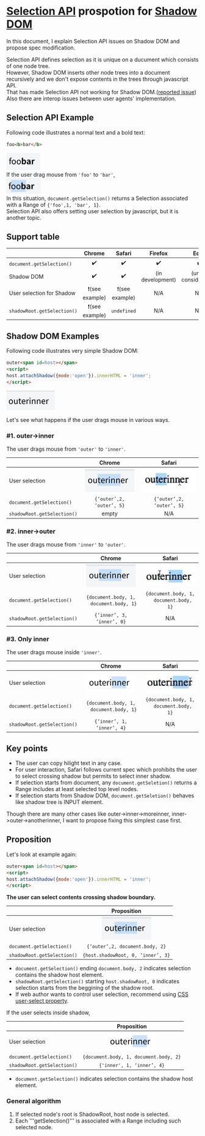 # [Selection API](https://www.w3.org/TR/selection-api/) prospotion for [Shadow DOM](https://www.w3.org/TR/shadow-dom/)
In this document, I explain Selection API issues on Shadow DOM and propose spec modification.  

Selection API defines selection as it is unique on a ducument which consists of one node tree.  
However, Shadow DOM inserts other node trees into a document recursively and we don't expose contents in the trees through javascript API.  
That has made Selection API not working for Shadow DOM.([reported issue](https://github.com/w3c/webcomponents/issues/79))  
Also there are interop issues between user agents' implementation.  

## Selection API Example
Following code illustrates a normal text and a bold text:
```html
foo<b>bar</b>
```
![image](resources/foobar.png)  
If the user drag mouse from ```'foo'``` to ```'bar'```,  
![image](resources/foobar-select.png)  
In this situation, ```document.getSelection()``` returns a Selection associated with a Range of ```{'foo',1, 'bar', 1}```.  
Selection API also offers setting user selection by javascript, but it is another topic.

## Support table
|                           |   Chrome  | Safari | Firefox | Edge |
|------------               |:---------:|:------:|:------:|:------:|
| ```document.getSelection()```   |    ✔️     |   ✔️   |✔️|✔️|
| Shadow DOM                |  ✔️       | ✔️     | (in development) | (under consideration) | 
| User selection for Shadow | ❗(see example) | ❗(see example)  | N/A| N/A |
| ```shadowRoot.getSelection()``` |  ❗(see example)      |  ```undefined```  | N/A| N/A |

## Shadow DOM Examples
Following code illustrates very simple Shadow DOM:
```html
outer<span id=host></span>
<script>
host.attachShadow({mode:'open'}).innerHTML = 'inner';
</script>
```
![image](resources/shadow.png)  

Let's see what happens if the user drags mouse in various ways.

### #1. outer->inner  
The user drags mouse from ```'outer'``` to ```'inner'```.  

|                           |   Chrome  | Safari |
|------------               |:---------:|:------:|
| User selection            |  ![image](resources/outerinner-chrome.png) | ![image](resources/outerinner-safari.png)   |
| ```document.getSelection()``` |  ```{‘outer’,2, ‘outer’, 5}```      |  ```{‘outer’,2, ‘outer’, 5}```  |
| ```shadowRoot.getSelection()``` |  empty     |  N/A  |

### #2. inner->outer  
The user drags mouse from ```'inner'``` to ```'outer'```.  

|                           |   Chrome  | Safari |
|------------               |:---------:|:------:|
| User selection            |  ![image](resources/outerinner-chrome.png) | ![image](resources/innerouter-safari.png)   |
| ```document.getSelection()``` |  ```{document.body, 1,```<br>```  document.body, 1}```      |  ```{document.body, 1,```<br>```  document.body, 1}```  |
| ```shadowRoot.getSelection()``` |  ```{‘inner’, 3, ‘inner’, 0}```     |  N/A  |

### #3. Only inner  
The user drags mouse inside ```'inner'```.  

|                           |   Chrome  | Safari |
|------------               |:---------:|:------:|
| User selection            |  ![image](resources/inner-chrome.png) | ![image](resources/inner-safari.png)   |
| ```document.getSelection()``` |  ```{document.body, 1,```<br>```  document.body, 1}```      |  ```{document.body, 1,```<br>```  document.body, 1}```  |
| ```shadowRoot.getSelection()``` |  ```{‘inner’, 1, ‘inner’, 4}```     |  N/A  |

## Key points
- The user can copy hilight text in any case.
- For user interaction, Safari follows current spec which prohibits the user to select crossing shadow but permits to select inner shadow.
- If selection starts from document, any ```document.getSeletion()``` returns a Range includes at least selected top level nodes.
- If selection starts from Shadow DOM,  ```document.getSeletion()``` behaves like shadow tree is INPUT element.  

Though there are many other cases like outer->inner->moreinner, inner->outer->anotherinner, I want to propose fixing this simplest case first. 

## Proposition
Let's look at example again:
```html
outer<span id=host></span>
<script>
host.attachShadow({mode:'open'}).innerHTML = 'inner';
</script>
```
**The user can select contents crossing shadow boundary.**  

|                           |  Proposition |
|------------               |:---------:|
| User selection            |  ![image](resources/outerinner-chrome.png) |
| ```document.getSelection()``` |  ```{‘outer’,2, document.body, 2}```      |  
| ```shadowRoot.getSelection()``` |  ```{host.shadowRoot, 0, ‘inner’, 3}```     |  

- ```document.getSelection()``` ending ```document.body, 2``` indicates selection contains the shadow host element.
- ```shadowRoot.getSelection()``` starting ```host.shadowRoot, 0``` indicates selection starts from the beggining of the shadow root.  
- If web author wants to control user selection, recommend using [CSS user-select property](https://www.w3.org/TR/css-ui-4/#propdef-user-select).

If the user selects inside shadow,

|                           |  Proposition |
|------------               |:---------:|
| User selection            |  ![image](resources/inner-chrome.png) |
| ```document.getSelection()``` |  ```{document.body, 1, document.body, 2}```      |  
| ```shadowRoot.getSelection()``` |  ```{'inner', 1, ‘inner’, 4}```     |  

- ```document.getSelection()```  indicates selection contains the shadow host element.

### General algorithm
1. If selected node's root is ShadowRoot, host node is selected.
1. Each '''getSelection()''' is associated with a Range including such selected node.

